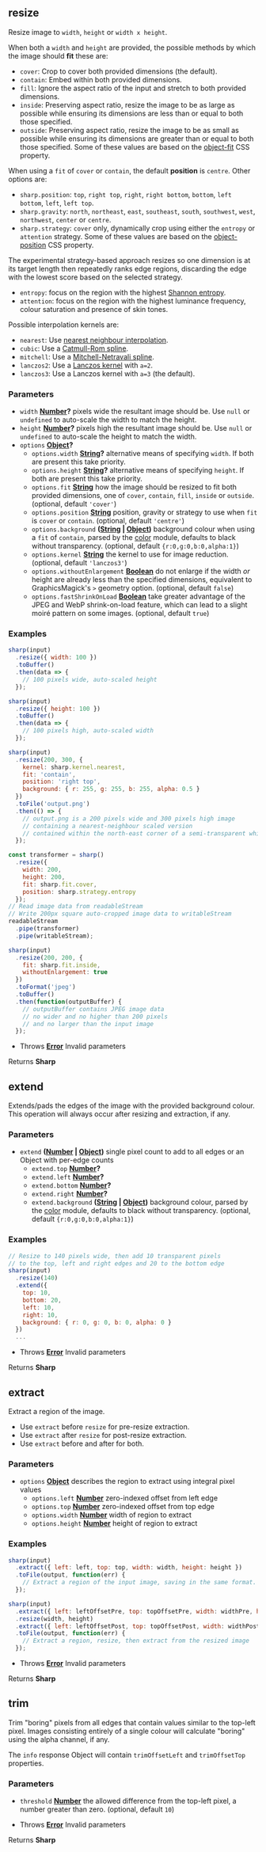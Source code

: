 <!-- Generated by documentation.js. Update this documentation by updating the source code. -->

## resize

Resize image to `width`, `height` or `width x height`.

When both a `width` and `height` are provided, the possible methods by which the image should **fit** these are:

-   `cover`: Crop to cover both provided dimensions (the default).
-   `contain`: Embed within both provided dimensions.
-   `fill`: Ignore the aspect ratio of the input and stretch to both provided dimensions.
-   `inside`: Preserving aspect ratio, resize the image to be as large as possible while ensuring its dimensions are less than or equal to both those specified.
-   `outside`: Preserving aspect ratio, resize the image to be as small as possible while ensuring its dimensions are greater than or equal to both those specified.
    Some of these values are based on the [object-fit][1] CSS property.

When using a `fit` of `cover` or `contain`, the default **position** is `centre`. Other options are:

-   `sharp.position`: `top`, `right top`, `right`, `right bottom`, `bottom`, `left bottom`, `left`, `left top`.
-   `sharp.gravity`: `north`, `northeast`, `east`, `southeast`, `south`, `southwest`, `west`, `northwest`, `center` or `centre`.
-   `sharp.strategy`: `cover` only, dynamically crop using either the `entropy` or `attention` strategy.
    Some of these values are based on the [object-position][2] CSS property.

The experimental strategy-based approach resizes so one dimension is at its target length
then repeatedly ranks edge regions, discarding the edge with the lowest score based on the selected strategy.

-   `entropy`: focus on the region with the highest [Shannon entropy][3].
-   `attention`: focus on the region with the highest luminance frequency, colour saturation and presence of skin tones.

Possible interpolation kernels are:

-   `nearest`: Use [nearest neighbour interpolation][4].
-   `cubic`: Use a [Catmull-Rom spline][5].
-   `mitchell`: Use a [Mitchell-Netravali spline][6].
-   `lanczos2`: Use a [Lanczos kernel][7] with `a=2`.
-   `lanczos3`: Use a Lanczos kernel with `a=3` (the default).

### Parameters

-   `width` **[Number][8]?** pixels wide the resultant image should be. Use `null` or `undefined` to auto-scale the width to match the height.
-   `height` **[Number][8]?** pixels high the resultant image should be. Use `null` or `undefined` to auto-scale the height to match the width.
-   `options` **[Object][9]?** 
    -   `options.width` **[String][10]?** alternative means of specifying `width`. If both are present this take priority.
    -   `options.height` **[String][10]?** alternative means of specifying `height`. If both are present this take priority.
    -   `options.fit` **[String][10]** how the image should be resized to fit both provided dimensions, one of `cover`, `contain`, `fill`, `inside` or `outside`. (optional, default `'cover'`)
    -   `options.position` **[String][10]** position, gravity or strategy to use when `fit` is `cover` or `contain`. (optional, default `'centre'`)
    -   `options.background` **([String][10] \| [Object][9])** background colour when using a `fit` of `contain`, parsed by the [color][11] module, defaults to black without transparency. (optional, default `{r:0,g:0,b:0,alpha:1}`)
    -   `options.kernel` **[String][10]** the kernel to use for image reduction. (optional, default `'lanczos3'`)
    -   `options.withoutEnlargement` **[Boolean][12]** do not enlarge if the width _or_ height are already less than the specified dimensions, equivalent to GraphicsMagick's `>` geometry option. (optional, default `false`)
    -   `options.fastShrinkOnLoad` **[Boolean][12]** take greater advantage of the JPEG and WebP shrink-on-load feature, which can lead to a slight moiré pattern on some images. (optional, default `true`)

### Examples

```javascript
sharp(input)
  .resize({ width: 100 })
  .toBuffer()
  .then(data => {
    // 100 pixels wide, auto-scaled height
  });
```

```javascript
sharp(input)
  .resize({ height: 100 })
  .toBuffer()
  .then(data => {
    // 100 pixels high, auto-scaled width
  });
```

```javascript
sharp(input)
  .resize(200, 300, {
    kernel: sharp.kernel.nearest,
    fit: 'contain',
    position: 'right top',
    background: { r: 255, g: 255, b: 255, alpha: 0.5 }
  })
  .toFile('output.png')
  .then(() => {
    // output.png is a 200 pixels wide and 300 pixels high image
    // containing a nearest-neighbour scaled version
    // contained within the north-east corner of a semi-transparent white canvas
  });
```

```javascript
const transformer = sharp()
  .resize({
    width: 200,
    height: 200,
    fit: sharp.fit.cover,
    position: sharp.strategy.entropy
  });
// Read image data from readableStream
// Write 200px square auto-cropped image data to writableStream
readableStream
  .pipe(transformer)
  .pipe(writableStream);
```

```javascript
sharp(input)
  .resize(200, 200, {
    fit: sharp.fit.inside,
    withoutEnlargement: true
  })
  .toFormat('jpeg')
  .toBuffer()
  .then(function(outputBuffer) {
    // outputBuffer contains JPEG image data
    // no wider and no higher than 200 pixels
    // and no larger than the input image
  });
```

-   Throws **[Error][13]** Invalid parameters

Returns **Sharp** 

## extend

Extends/pads the edges of the image with the provided background colour.
This operation will always occur after resizing and extraction, if any.

### Parameters

-   `extend` **([Number][8] \| [Object][9])** single pixel count to add to all edges or an Object with per-edge counts
    -   `extend.top` **[Number][8]?** 
    -   `extend.left` **[Number][8]?** 
    -   `extend.bottom` **[Number][8]?** 
    -   `extend.right` **[Number][8]?** 
    -   `extend.background` **([String][10] \| [Object][9])** background colour, parsed by the [color][11] module, defaults to black without transparency. (optional, default `{r:0,g:0,b:0,alpha:1}`)

### Examples

```javascript
// Resize to 140 pixels wide, then add 10 transparent pixels
// to the top, left and right edges and 20 to the bottom edge
sharp(input)
  .resize(140)
  .extend({
    top: 10,
    bottom: 20,
    left: 10,
    right: 10,
    background: { r: 0, g: 0, b: 0, alpha: 0 }
  })
  ...
```

-   Throws **[Error][13]** Invalid parameters

Returns **Sharp** 

## extract

Extract a region of the image.

-   Use `extract` before `resize` for pre-resize extraction.
-   Use `extract` after `resize` for post-resize extraction.
-   Use `extract` before and after for both.

### Parameters

-   `options` **[Object][9]** describes the region to extract using integral pixel values
    -   `options.left` **[Number][8]** zero-indexed offset from left edge
    -   `options.top` **[Number][8]** zero-indexed offset from top edge
    -   `options.width` **[Number][8]** width of region to extract
    -   `options.height` **[Number][8]** height of region to extract

### Examples

```javascript
sharp(input)
  .extract({ left: left, top: top, width: width, height: height })
  .toFile(output, function(err) {
    // Extract a region of the input image, saving in the same format.
  });
```

```javascript
sharp(input)
  .extract({ left: leftOffsetPre, top: topOffsetPre, width: widthPre, height: heightPre })
  .resize(width, height)
  .extract({ left: leftOffsetPost, top: topOffsetPost, width: widthPost, height: heightPost })
  .toFile(output, function(err) {
    // Extract a region, resize, then extract from the resized image
  });
```

-   Throws **[Error][13]** Invalid parameters

Returns **Sharp** 

## trim

Trim "boring" pixels from all edges that contain values similar to the top-left pixel.
Images consisting entirely of a single colour will calculate "boring" using the alpha channel, if any.

The `info` response Object will contain `trimOffsetLeft` and `trimOffsetTop` properties.

### Parameters

-   `threshold` **[Number][8]** the allowed difference from the top-left pixel, a number greater than zero. (optional, default `10`)


-   Throws **[Error][13]** Invalid parameters

Returns **Sharp** 

[1]: https://developer.mozilla.org/en-US/docs/Web/CSS/object-fit

[2]: https://developer.mozilla.org/en-US/docs/Web/CSS/object-position

[3]: https://en.wikipedia.org/wiki/Entropy_%28information_theory%29

[4]: http://en.wikipedia.org/wiki/Nearest-neighbor_interpolation

[5]: https://en.wikipedia.org/wiki/Centripetal_Catmull%E2%80%93Rom_spline

[6]: https://www.cs.utexas.edu/~fussell/courses/cs384g-fall2013/lectures/mitchell/Mitchell.pdf

[7]: https://en.wikipedia.org/wiki/Lanczos_resampling#Lanczos_kernel

[8]: https://developer.mozilla.org/docs/Web/JavaScript/Reference/Global_Objects/Number

[9]: https://developer.mozilla.org/docs/Web/JavaScript/Reference/Global_Objects/Object

[10]: https://developer.mozilla.org/docs/Web/JavaScript/Reference/Global_Objects/String

[11]: https://www.npmjs.org/package/color

[12]: https://developer.mozilla.org/docs/Web/JavaScript/Reference/Global_Objects/Boolean

[13]: https://developer.mozilla.org/docs/Web/JavaScript/Reference/Global_Objects/Error
